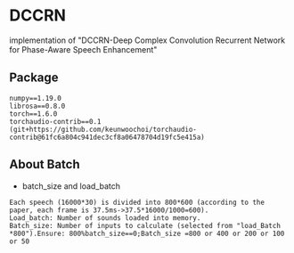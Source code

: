 # DCCRN
implementation of "DCCRN-Deep Complex Convolution Recurrent Network for Phase-Aware Speech Enhancement"
## Package
```text
numpy==1.19.0
librosa==0.8.0
torch==1.6.0
torchaudio-contrib==0.1 (git+https://github.com/keunwoochoi/torchaudio-contrib@61fc6a804c941dec3cf8a06478704d19fc5e415a)
```


## About Batch
* batch_size and load_batch
```text
Each speech (16000*30) is divided into 800*600 (according to the paper, each frame is 37.5ms->37.5*16000/1000=600).
Load_batch: Number of sounds loaded into memory. 
Batch_size: Number of inputs to calculate (selected from "load_Batch *800").Ensure: 800%batch_size==0;Batch_size =800 or 400 or 200 or 100 or 50
```
